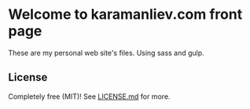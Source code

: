 # Welcome to karamanliev.com front page

These are my personal web site's files. Using sass and gulp.

## License

Completely free (MIT)! See [LICENSE.md](LICENSE.md) for more.
